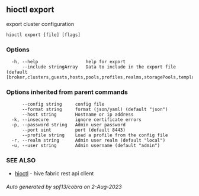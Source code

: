 ## hioctl export

export cluster configuration

```
hioctl export [file] [flags]
```

### Options

```
  -h, --help                  help for export
      --include stringArray   Data to include in the export file (default [broker,clusters,guests,hosts,pools,profiles,realms,storagePools,templates])
```

### Options inherited from parent commands

```
      --config string     config file
      --format string     format (json/yaml) (default "json")
      --host string       Hostname or ip address
  -k, --insecure          ignore certificate errors
  -p, --password string   Admin user password
      --port uint         port (default 8443)
      --profile string    Load a profile from the config file
  -r, --realm string      Admin user realm (default "local")
  -u, --user string       Admin username (default "admin")
```

### SEE ALSO

* [hioctl](hioctl.md)	 - hive fabric rest api client

###### Auto generated by spf13/cobra on 2-Aug-2023
